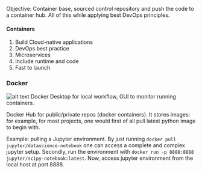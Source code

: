 Objective: Container base, sourced control repository and push the code to a container hub. All of this while applying best DevOps principles.

#### Containers
1. Build Cloud-native applications
2. DevOps best practice
3. Microservices
4. Include runtime and code
5. Fast to launch

### Docker
![alt text](https://user-images.githubusercontent.com/58792/73697366-5d307f00-46ac-11ea-9f85-529a9e3c4f42.png)
Docker Desktop for local workflow, GUI to monitor running containers.

Docker Hub for public/private repos (docker containers). It stores images: for example, for most projects, one would first of all pull latest python image to begin with.

Example: pulling a Jupyter environment. By just running  ```docker pull jupyter/datascience-notebook``` one can access a complete and complex jupyter setup.
Secondly, run the environment with ```docker run -p 8888:8888 jupyter/scipy-notebook:latest```.
Now, access jupyter environment from the local host at port 8888.
